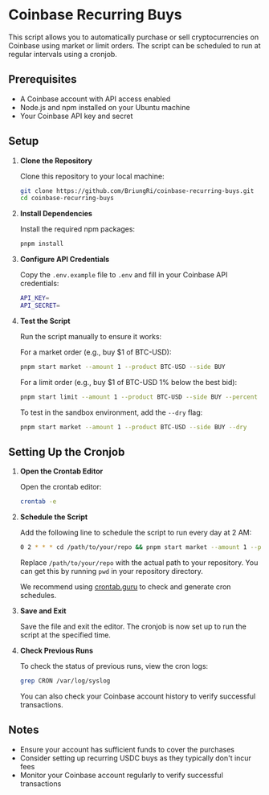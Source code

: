# Coinbase Recurring Buys

This script allows you to automatically purchase or sell cryptocurrencies on Coinbase using market or limit orders. The script can be scheduled to run at regular intervals using a cronjob.

## Prerequisites

- A Coinbase account with API access enabled
- Node.js and npm installed on your Ubuntu machine
- Your Coinbase API key and secret

## Setup

1. **Clone the Repository**

   Clone this repository to your local machine:
   ```bash
   git clone https://github.com/BriungRi/coinbase-recurring-buys.git
   cd coinbase-recurring-buys
   ```

2. **Install Dependencies**

   Install the required npm packages:
   ```bash
   pnpm install
   ```

3. **Configure API Credentials**

   Copy the `.env.example` file to `.env` and fill in your Coinbase API credentials:
   ```bash
   API_KEY=
   API_SECRET=
   ```

4. **Test the Script**

   Run the script manually to ensure it works:

   For a market order (e.g., buy $1 of BTC-USD):
   ```bash
   pnpm start market --amount 1 --product BTC-USD --side BUY
   ```

   For a limit order (e.g., buy $1 of BTC-USD 1% below the best bid):
   ```bash
   pnpm start limit --amount 1 --product BTC-USD --side BUY --percent 1
   ```

   To test in the sandbox environment, add the `--dry` flag:
   ```bash
   pnpm start market --amount 1 --product BTC-USD --side BUY --dry
   ```

## Setting Up the Cronjob

1. **Open the Crontab Editor**

   Open the crontab editor:
   ```bash
   crontab -e
   ```

2. **Schedule the Script**

   Add the following line to schedule the script to run every day at 2 AM:
   ```bash
   0 2 * * * cd /path/to/your/repo && pnpm start market --amount 1 --product BTC-USD --side BUY
   ```

   Replace `/path/to/your/repo` with the actual path to your repository. You can get this by running `pwd` in your repository directory.

   We recommend using [crontab.guru](https://crontab.guru/) to check and generate cron schedules.

3. **Save and Exit**

   Save the file and exit the editor. The cronjob is now set up to run the script at the specified time.

4. **Check Previous Runs**

   To check the status of previous runs, view the cron logs:
   ```bash
   grep CRON /var/log/syslog
   ```

   You can also check your Coinbase account history to verify successful transactions.

## Notes

- Ensure your account has sufficient funds to cover the purchases
- Consider setting up recurring USDC buys as they typically don't incur fees
- Monitor your Coinbase account regularly to verify successful transactions
